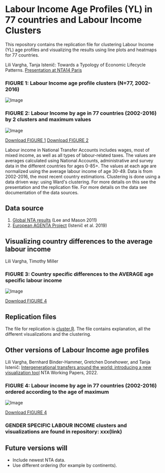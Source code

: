 # Labour Income Age Profiles (YL) in 77 countries and Labour Income Clusters

This repository contains the replication file for clustering Labour Income (YL) age profiles and visualizing the results using line plots and heatmaps for 77 countries.

Lili Vargha, Tanja Istenič: Towards a Typology of Economic Lifecycle Patterns. [Presentation at NTA14 Paris](https://ntaccounts.org/web/nta/show/Documents/Meetings/NTA14%20Abstracts)

### FIGURE 1: Labour Income age profile clusters (N=77, 2002-2016)
![Image](https://user-images.githubusercontent.com/68189671/217822610-54cea992-75cc-4aea-8e8b-297c8cf04626.jpg)
### FIGURE 2: Labour Income by age in 77 countries (2002-2016) by 2 clusters and maximum values
![Image](https://user-images.githubusercontent.com/68189671/217785920-4581c8a6-f2b5-4398-b364-67ab416d3598.jpg)

[Download FIGURE 1](https://github.com/LiliVargha/Labour-Income_YL/blob/main/ClusterYL.jpg)
[Download FIGURE 2](https://github.com/LiliVargha/Labour-Income_YL/blob/main/YLclusterViz.jpg)

Labour income in National Transfer Accounts includes wages, most of mixed income, as well as all types of labour-related taxes. The values are averages calculated using National Accounts, administrative and survey data in the different countries for ages 0-85+. The values at each age are normalized using the average labour income of age 30-49. Data is from 2002-2016, the most recent country estimations. Clustering is done using a data driven way: using Ward's clustering. For more details on this see the presentation and the replication file. For more details on the data see documentation of the data sources.

## Data source
1. [Global NTA results](https://www.ntaccounts.org/web/nta/show/Browse%20database) (Lee and Mason 2011)
2. [European AGENTA Project](http://dataexplorer.wittgensteincentre.org/nta/) (Istenič et al. 2019)

## Visualizing country differences to the average labour income
Lili Vargha, Timothy Miller

### FIGURE 3: Country specific differences to the AVERAGE age specific labour income
![Image](https://user-images.githubusercontent.com/68189671/217832830-bbd25f7f-af90-4ec8-a31e-c8b6b1d8f4f7.jpg)

[Download FIGURE 4](https://github.com/LiliVargha/Labour-Income_YL/blob/main/YLdiftiles_o.jpg)


## Replication files
The file for replication is [cluster.R](https://github.com/LiliVargha/Public-Transfers_TG/blob/main/VIZTG.R). The file contains explanation, all the different visualizations and the clustering.

## Other versions of Labour Income age profiles

Lili Vargha, Bernhard Binder-Hammer, Gretchen Donehower, and Tanja Istenič: [Intergenerational transfers around the world: introducing a new visualization tool](https://www.ntaccounts.org/web/nta/show/Working%20Papers) NTA Working Papers, 2022.

### FIGURE 4: Labour income by age in 77 countries (2002-2016) ordered according to the age of maximum

![Image](https://user-images.githubusercontent.com/68189671/217782623-4506798e-7341-4f95-b84a-edbcf8892971.jpg)

[Download FIGURE 4](https://github.com/LiliVargha/Labour-Income_YL/blob/main/YLViz.jpg)

### GENDER SPECIFIC LABOUR INCOME clusters and visualizations are found in repository: xxx(link)

## Future versions will
- Include newest NTA data.
- Use different ordering (for example by continents).
